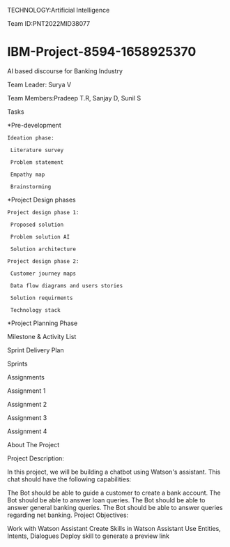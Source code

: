 TECHNOLOGY:Artificial Intelligence

Team ID:PNT2022MID38077

# IBM-Project-8594-1658925370

AI based discourse for Banking Industry

Team Leader: Surya V

Team Members:Pradeep T.R, Sanjay D, Sunil S

Tasks

*Pre-development

    Ideation phase:
 
     Literature survey
 
     Problem statement
 
     Empathy map
 
     Brainstorming
 
*Project Design phases
 
    Project design phase 1:

     Proposed solution
 
     Problem solution AI
 
     Solution architecture
 
    Project design phase 2:

     Customer journey maps
 
     Data flow diagrams and users stories
 
     Solution requirments
 
     Technology stack
 
*Project Planning Phase

  Milestone & Activity List
 
  Sprint Delivery Plan
 
  Sprints

Assignments

  Assignment 1
 
  Assignment 2
 
  Assignment 3
 
  Assignment 4
 
 
About The Project

Project Description:

In this project, we will be building a chatbot using Watson's assistant. This chat should have the following capabilities:

The Bot should be able to guide a customer to create a bank account.
The Bot should be able to answer loan queries.
The Bot should be able to answer general banking queries.
The Bot should be able to answer queries regarding net banking.
Project Objectives:

Work with Watson Assistant
Create Skills in Watson Assistant
Use Entities, Intents, Dialogues
Deploy skill to generate a preview link



